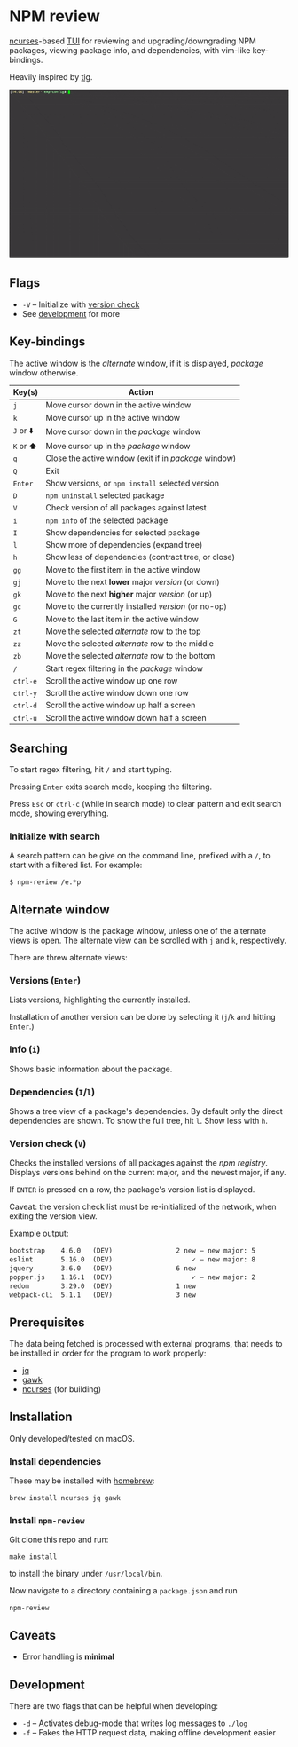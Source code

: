 # NPM review

[ncurses](https://en.wikipedia.org/wiki/Ncurses)-based [TUI](https://en.wikipedia.org/wiki/Text-based_user_interface) for reviewing and upgrading/downgrading NPM packages, viewing package info, and dependencies, with vim-like key-bindings.

Heavily inspired by [tig](https://github.com/jonas/tig).

![Example](/example.gif)

## Flags

  - `-V` – Initialize with [version check](#version-check-v)
  - See [development](#development) for more

## Key-bindings

The active window is the _alternate_ window, if it is displayed, _package_ window otherwise.

| Key(s)  | Action |
| ------- | ------- |
|      `j`  | Move cursor down in the active window |
|      `k`  | Move cursor up in the active window |
| `J` or ⬇️  | Move cursor down in the _package_ window |
| `K` or ⬆️  | Move cursor up in the _package_ window |
|      `q`  | Close the active window (exit if in _package_ window) |
|      `Q`  | Exit |
|  `Enter`  | Show versions, or `npm install` selected version |
|      `D`  | `npm uninstall` selected package |
|      `V`  | Check version of all packages against latest |
|      `i`  | `npm info` of the selected package |
|      `I`  | Show dependencies for selected package |
|      `l`  | Show more of dependencies (expand tree) |
|      `h`  | Show less of dependencies (contract tree, or close) |
|     `gg`  | Move to the first item in the active window |
|     `gj`  | Move to the next **lower** major _version_ (or down) |
|     `gk`  | Move to the next **higher** major _version_ (or up) |
|     `gc`  | Move to the currently installed _version_ (or no-op) |
|      `G`  | Move to the last item in the active window |
|     `zt`  | Move the selected _alternate_ row to the top |
|     `zz`  | Move the selected _alternate_ row to the middle |
|     `zb`  | Move the selected _alternate_ row to the bottom |
|      `/`  | Start regex filtering in the _package_ window |
| `ctrl-e`  | Scroll the active window up one row |
| `ctrl-y`  | Scroll the active window down one row |
| `ctrl-d`  | Scroll the active window up half a screen |
| `ctrl-u`  | Scroll the active window down half a screen |


## Searching

To start regex filtering, hit `/` and start typing.

Pressing `Enter` exits search mode, keeping the filtering.

Press `Esc` or `ctrl-c` (while in search mode) to clear pattern and exit search mode, showing everything.


### Initialize with search

A search pattern can be give on the command line, prefixed with a `/`, to start with a filtered list. For example:

```
$ npm-review /e.*p
```


## Alternate window

The active window is the package window, unless one of the alternate views is open. The alternate view can be scrolled with `j` and `k`, respectively.

There are threw alternate views:

### Versions (`Enter`)

Lists versions, highlighting the currently installed.

Installation of another version can be done by selecting it (`j`/`k` and hitting `Enter`.)

### Info (`i`)

Shows basic information about the package.

### Dependencies (`I`/`l`)

Shows a tree view of a package's dependencies. By default only the direct dependencies are shown. To show the full tree, hit `l`. Show less with `h`.

### Version check (`V`)

Checks the installed versions of all packages against the _npm registry_.  
Displays versions behind on the current major, and the newest major, if any.

If `ENTER` is pressed on a row, the package's version list is displayed.

Caveat: the version check list must be re-initialized of the network, when exiting the version view.

Example output:
```
bootstrap    4.6.0   (DEV)                2 new – new major: 5
eslint       5.16.0  (DEV)                    ✓ – new major: 8
jquery       3.6.0   (DEV)                6 new
popper.js    1.16.1  (DEV)                    ✓ – new major: 2
redom        3.29.0  (DEV)                1 new
webpack-cli  5.1.1   (DEV)                3 new
```

## Prerequisites

The data being fetched is processed with external programs, that needs to be installed in order for the program to work properly:

  - [jq](https://github.com/stedolan/jq)
  - [gawk](https://www.gnu.org/software/gawk/)
  - [ncurses](https://en.wikipedia.org/wiki/Ncurses) (for building)

## Installation

Only developed/tested on macOS.

### Install dependencies

These may be installed with [homebrew](https://github.com/Homebrew/brew):
```
brew install ncurses jq gawk
```

### Install `npm-review`

Git clone this repo and run:

```
make install
```

to install the binary under `/usr/local/bin`.


Now navigate to a directory containing a `package.json` and run

```
npm-review
```

## Caveats

- Error handling is **minimal**

## Development

There are two flags that can be helpful when developing:

  - `-d` – Activates debug-mode that writes log messages to `./log`
  - `-f` – Fakes the HTTP request data, making offline development easier
